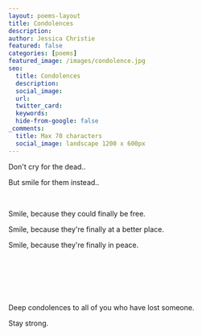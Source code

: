 ```yaml
---
layout: poems-layout
title: Condolences
description: 
author: Jessica Christie
featured: false
categories: [poems]
featured_image: /images/condolence.jpg
seo:
  title: Condolences
  description: 
  social_image:
  url:
  twitter_card:
  keywords:
  hide-from-google: false
_comments:
  title: Max 70 characters
  social_image: landscape 1200 x 600px
---
```

Don't cry for the dead..

But smile for them instead..

&nbsp;

Smile, because they could finally be free.

Smile, because they're finally at a better place.

Smile, because they're finally in peace.

&nbsp;

&nbsp;

&nbsp;

Deep condolences to all of you who have lost someone.

Stay strong.

&nbsp;
